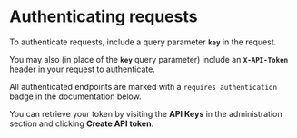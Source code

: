 # Authenticating requests

To authenticate requests, include a query parameter **`key`** in the request.

You may also (in place of the **`key`** query parameter) include an **`X-API-Token`** header in your request to authenticate.

All authenticated endpoints are marked with a `requires authentication` badge in the documentation below.

You can retrieve your token by visiting the <b>API Keys</b> in the administration section and clicking <b>Create API token</b>.
